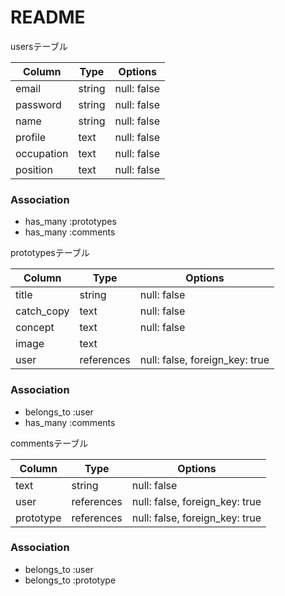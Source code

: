 # README

usersテーブル

| Column    | Type       | Options     |
| --------- | ---------- | ----------- |
| email     | string     | null: false |
| password  | string     | null: false |
| name      | string     | null: false |
| profile   | text       | null: false |
| occupation| text       | null: false |
| position  | text       | null: false |

### Association
- has_many :prototypes
- has_many :comments

prototypesテーブル

| Column      | Type       | Options                        |
| ----------- | ---------- | ------------------------------ |
| title       | string     | null: false                    |
| catch_copy  | text       | null: false                    |
| concept     | text       | null: false                    |
| image       | text       |                                |
| user        | references | null: false, foreign_key: true |


### Association
- belongs_to :user
- has_many :comments

commentsテーブル

| Column    | Type       | Options                        |
| --------- | ---------- | ------------------------------ |
| text      | string     | null: false                    |
| user      | references | null: false, foreign_key: true |
| prototype | references | null: false, foreign_key: true |

### Association
- belongs_to :user
- belongs_to :prototype